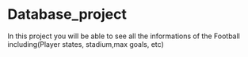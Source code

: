 # Database_project
In this project you will be able to see all the informations of the Football including(Player states, stadium,max goals, etc)
